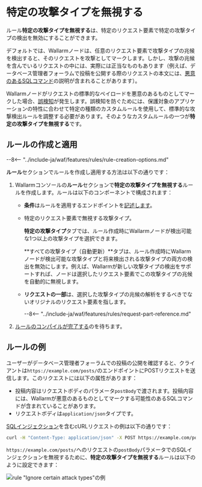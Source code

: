 # 特定の攻撃タイプを無視する

ルール**特定の攻撃タイプを無視する**は、特定のリクエスト要素で特定の攻撃タイプの検出を無効にすることができます。

デフォルトでは、Wallarmノードは、任意のリクエスト要素で攻撃タイプの兆候を検出すると、そのリクエストを攻撃としてマークします。しかし、攻撃の兆候を含んでいるリクエストの中には、実際には正当なものもあります（例えば、データベース管理者フォーラムで投稿を公開する際のリクエストの本文には、[悪意のあるSQLコマンド](../../attacks-vulns-list.md#sql-injection)の説明が含まれることがあります）。

Wallarmノードがリクエストの標準的なペイロードを悪意のあるものとしてマークした場合、[誤検知](../../about-wallarm/protecting-against-attacks.md#false-positives)が発生します。誤検知を防ぐためには、保護対象のアプリケーションの特性に合わせて特定の種類のカスタムルールを使用して、標準的な攻撃検出ルールを調整する必要があります。そのようなカスタムルールの一つが**特定の攻撃タイプを無視する**です。

## ルールの作成と適用

--8<-- "../include-ja/waf/features/rules/rule-creation-options.md"

**ルール**セクションでルールを作成し適用する方法は以下の通りです：

1. Wallarmコンソールの**ルール**セクションで**特定の攻撃タイプを無視する**ルールを作成します。ルールは以下のコンポーネントで構成されます：

      * **条件**はルールを適用するエンドポイントを[記述します](rules.md#rule-branches)。
      * 特定のリクエスト要素で無視する攻撃タイプ。

        **特定の攻撃タイプ**タブでは、ルール作成時にWallarmノードが検出可能な1つ以上の攻撃タイプを選択できます。

        **すべての攻撃タイプ（自動更新）**タブは、ルール作成時にWallarmノードが検出可能な攻撃タイプと将来検出される攻撃タイプの両方の検出を無効にします。例えば、Wallarmが新しい攻撃タイプの検出をサポートすれば、ノードは選択したリクエスト要素でこの攻撃タイプの兆候を自動的に無視します。
      
      * **リクエストの一部**は、選択した攻撃タイプの兆候の解析をするべきでないオリジナルのリクエスト要素を指します。

         --8<-- "../include-ja/waf/features/rules/request-part-reference.md"

2. [ルールのコンパイルが完了する](rules.md)のを待ちます。

## ルールの例

ユーザーがデータベース管理者フォーラムでの投稿の公開を確認すると、クライアントは`https://example.com/posts/`のエンドポイントにPOSTリクエストを送信します。このリクエストには以下の属性があります：

* 投稿内容はリクエストボディのパラメータ`postBody`で渡されます。投稿内容には、Wallarmが悪意のあるものとしてマークする可能性のあるSQLコマンドが含まれていることがあります。
* リクエストボディは`application/json`タイプです。

[SQLインジェクション](../../attacks-vulns-list.md#sql-injection)を含むcURLリクエストの例は以下の通りです：

```bash
curl -H "Content-Type: application/json" -X POST https://example.com/posts -d '{"emailAddress":"johnsmith@example.com", "postHeader":"SQL injections", "postBody":"My post describes the following SQL injection: ?id=1%20select%20version();"}'
```

 `https://example.com/posts/`へのリクエストの`postBody`パラメータでのSQLインジェクションを無視するために、**特定の攻撃タイプを無視する**ルールは以下のように設定できます：

![rule "Ignore certain attack types"の例](../../images/user-guides/rules/ignore-attack-types-rule-example.png)